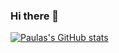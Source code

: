 ### Hi there 👋

[![Paulas's GitHub stats](https://github-readme-stats.vercel.app/api?username=paula-roesler&hide=["contribs"])](https://github.com/paula-roesler/github-readme-stats)

<!--
**paula-roesler/paula-roesler** is a ✨ _special_ ✨ repository because its `README.md` (this file) appears on your GitHub profile.

Here are some ideas to get you started:

- 🔭 I’m currently working on ...
- 🌱 I’m currently learning ...
- 👯 I’m looking to collaborate on ...
- 🤔 I’m looking for help with ...
- 💬 Ask me about ...
- 📫 How to reach me: ...
- 😄 Pronouns: ...
- ⚡ Fun fact: ...
-->


